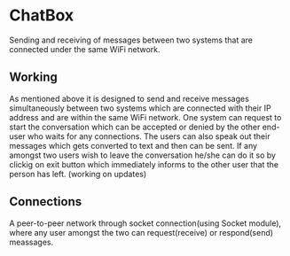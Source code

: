 # ChatBox
Sending and receiving of messages between two systems that are connected under the same WiFi network.

## Working
As mentioned above it is designed to send and receive messages simultaneously between two systems which are connected with their IP address and are within the same WiFi network.
One system can request to start the conversation which can be accepted or denied by the other end-user who waits for any connections. The users can also speak out their messages which gets converted to text and then can be sent. If any amongst two users wish to leave the conversation he/she can do it so by clickig on exit button which immediately informs to the other user that the person has left. (working on updates)

## Connections
A peer-to-peer network through socket connection(using Socket module), where any user amongst the two can request(receive) or respond(send) meassages.
